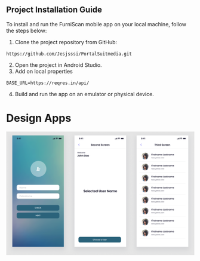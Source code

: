 ## Project Installation Guide
To install and run the FurniScan mobile app on your local machine, follow the steps below:

1. Clone the project repository from GitHub:
```
https://github.com/Jesjsssi/PortalSuitmedia.git
```
2. Open the project in Android Studio.<br>
3. Add on local properties
```
BASE_URL=https://reqres.in/api/
```

4. Build and run the app on an emulator or physical device.

# Design Apps


<img
src="https://github.com/Jesjsssi/PortalSuitmedia/blob/master/suitmedia.png"
alt="design kit">

